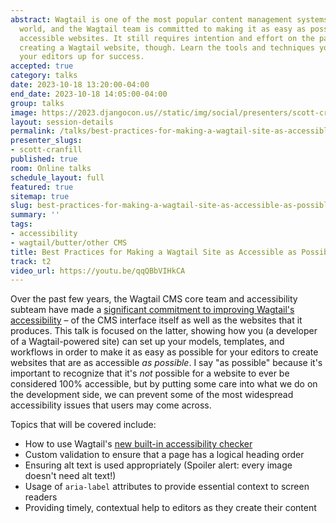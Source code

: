 ```yaml
---
abstract: Wagtail is one of the most popular content management systems in the Django
  world, and the Wagtail team is committed to making it as easy as possible to create
  accessible websites. It still requires intention and effort on the part of a developer
  creating a Wagtail website, though. Learn the tools and techniques you need to set
  your editors up for success.
accepted: true
category: talks
date: 2023-10-18 13:20:00-04:00
end_date: 2023-10-18 14:05:00-04:00
group: talks
image: https://2023.djangocon.us//static/img/social/presenters/scott-cranfill.png
layout: session-details
permalink: /talks/best-practices-for-making-a-wagtail-site-as-accessible-as-possible/
presenter_slugs:
- scott-cranfill
published: true
room: Online talks
schedule_layout: full
featured: true
sitemap: true
slug: best-practices-for-making-a-wagtail-site-as-accessible-as-possible
summary: ''
tags:
- accessibility
- wagtail/butter/other CMS
title: Best Practices for Making a Wagtail Site as Accessible as Possible
track: t2
video_url: https://youtu.be/qqQBbVIHkCA
---
```


Over the past few years, the Wagtail CMS core team and accessibility subteam have made a [significant commitment to improving Wagtail's accessibility](https://wagtail.org/accessibility/) – of the CMS interface itself as well as the websites that it produces. This talk is focused on the latter, showing how you (a developer of a Wagtail-powered site) can set up your models, templates, and workflows in order to make it as easy as possible for your editors to create websites that are as accessible _as possible_. I say "as possible" because it's important to recognize that it's _not_ possible for a website to ever be considered 100% accessible, but by putting some care into what we do on the development side, we can prevent some of the most widespread accessibility issues that users may come across.

Topics that will be covered include:
- How to use Wagtail's [new built-in accessibility checker](https://wagtail.org/blog/introducing-wagtails-new-accessibility-checker/)
- Custom validation to ensure that a page has a logical heading order
- Ensuring alt text is used appropriately (Spoiler alert: every image doesn't need alt text!)
- Usage of `aria-label` attributes to provide essential context to screen readers
- Providing timely, contextual help to editors as they create their content
